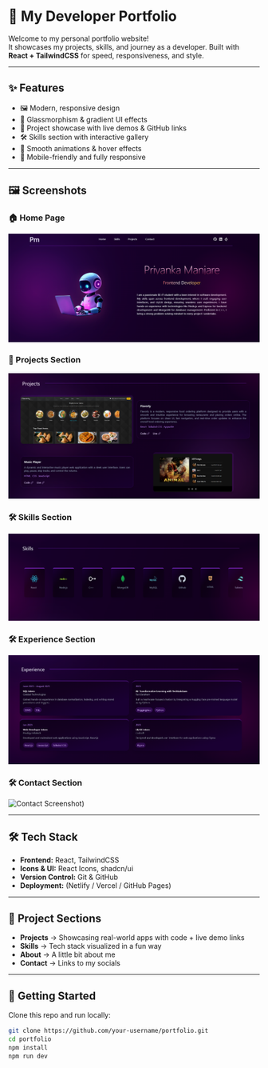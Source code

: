 # 🚀 My Developer Portfolio

Welcome to my personal portfolio website!  
It showcases my projects, skills, and journey as a developer. Built with **React + TailwindCSS** for speed, responsiveness, and style.

---

## ✨ Features
- 🖼️ Modern, responsive design
- 🎨 Glassmorphism & gradient UI effects
- 📂 Project showcase with live demos & GitHub links
- 🛠️ Skills section with interactive gallery
- 🌌 Smooth animations & hover effects
- 📱 Mobile-friendly and fully responsive

---

## 🖼️ Screenshots

### 🏠 Home Page  
![Home Screenshot](./frontend/screenshots/home.png)

### 💼 Projects Section  
![Projects Screenshot](./frontend/screenshots/projects.png)

### 🛠️ Skills Section  
![Skills Screenshot](./frontend/screenshots/skills.png)

### 🛠️ Experience Section  
![Experience Screenshot](./frontend/screenshots/experience.png)

### 🛠️ Contact Section  
![Contact Screenshot]([./frontend/screenshots/contact.png))

---

## 🛠️ Tech Stack
- **Frontend:** React, TailwindCSS
- **Icons & UI:** React Icons, shadcn/ui
- **Version Control:** Git & GitHub
- **Deployment:** (Netlify / Vercel / GitHub Pages)

---

## 📂 Project Sections
- **Projects** → Showcasing real-world apps with code + live demo links  
- **Skills** → Tech stack visualized in a fun way  
- **About** → A little bit about me  
- **Contact** → Links to my socials  

---

## 🚀 Getting Started

Clone this repo and run locally:

```bash
git clone https://github.com/your-username/portfolio.git
cd portfolio
npm install
npm run dev
